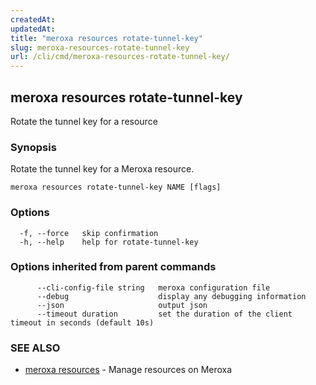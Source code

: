 ```yaml
---
createdAt: 
updatedAt: 
title: "meroxa resources rotate-tunnel-key"
slug: meroxa-resources-rotate-tunnel-key
url: /cli/cmd/meroxa-resources-rotate-tunnel-key/
---
```

## meroxa resources rotate-tunnel-key

Rotate the tunnel key for a resource

### Synopsis

Rotate the tunnel key for a Meroxa resource.

```
meroxa resources rotate-tunnel-key NAME [flags]
```

### Options

```
  -f, --force   skip confirmation
  -h, --help    help for rotate-tunnel-key
```

### Options inherited from parent commands

```
      --cli-config-file string   meroxa configuration file
      --debug                    display any debugging information
      --json                     output json
      --timeout duration         set the duration of the client timeout in seconds (default 10s)
```

### SEE ALSO

* [meroxa resources](/cli/cmd/meroxa-resources/)	 - Manage resources on Meroxa

